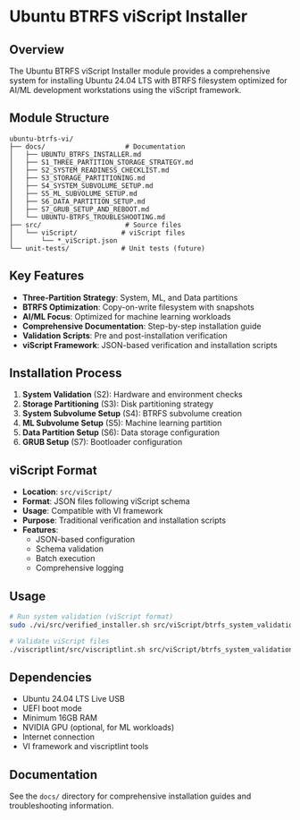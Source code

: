 # Ubuntu BTRFS viScript Installer

## Overview

The Ubuntu BTRFS viScript Installer module provides a comprehensive system for installing Ubuntu 24.04 LTS with BTRFS filesystem optimized for AI/ML development workstations using the viScript framework.

## Module Structure

```
ubuntu-btrfs-vi/
├── docs/                    # Documentation
│   ├── UBUNTU_BTRFS_INSTALLER.md
│   ├── S1_THREE_PARTITION_STORAGE_STRATEGY.md
│   ├── S2_SYSTEM_READINESS_CHECKLIST.md
│   ├── S3_STORAGE_PARTITIONING.md
│   ├── S4_SYSTEM_SUBVOLUME_SETUP.md
│   ├── S5_ML_SUBVOLUME_SETUP.md
│   ├── S6_DATA_PARTITION_SETUP.md
│   ├── S7_GRUB_SETUP_AND_REBOOT.md
│   └── UBUNTU-BTRFS_TROUBLESHOOTING.md
├── src/                     # Source files
│   └── viScript/           # viScript files
│       └── *_viScript.json
└── unit-tests/             # Unit tests (future)
```

## Key Features

- **Three-Partition Strategy**: System, ML, and Data partitions
- **BTRFS Optimization**: Copy-on-write filesystem with snapshots
- **AI/ML Focus**: Optimized for machine learning workloads
- **Comprehensive Documentation**: Step-by-step installation guide
- **Validation Scripts**: Pre and post-installation verification
- **viScript Framework**: JSON-based verification and installation scripts

## Installation Process

1. **System Validation** (S2): Hardware and environment checks
2. **Storage Partitioning** (S3): Disk partitioning strategy
3. **System Subvolume Setup** (S4): BTRFS subvolume creation
4. **ML Subvolume Setup** (S5): Machine learning partition
5. **Data Partition Setup** (S6): Data storage configuration
6. **GRUB Setup** (S7): Bootloader configuration

## viScript Format

- **Location**: `src/viScript/`
- **Format**: JSON files following viScript schema
- **Usage**: Compatible with VI framework
- **Purpose**: Traditional verification and installation scripts
- **Features**: 
  - JSON-based configuration
  - Schema validation
  - Batch execution
  - Comprehensive logging

## Usage

```bash
# Run system validation (viScript format)
sudo ./vi/src/verified_installer.sh src/viScript/btrfs_system_validation_viScript.json

# Validate viScript files
./viscriptlint/src/viscriptlint.sh src/viScript/btrfs_system_validation_viScript.json
```

## Dependencies

- Ubuntu 24.04 LTS Live USB
- UEFI boot mode
- Minimum 16GB RAM
- NVIDIA GPU (optional, for ML workloads)
- Internet connection
- VI framework and viscriptlint tools

## Documentation

See the `docs/` directory for comprehensive installation guides and troubleshooting information. 
